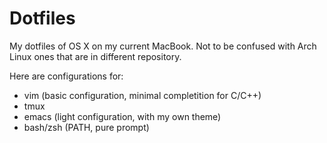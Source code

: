 # Dotfiles
My dotfiles of OS X on my current MacBook.
Not to be confused with Arch Linux ones that are in different
repository.

Here are configurations for:
- vim (basic configuration, minimal completition for C/C++)
- tmux
- emacs (light configuration, with my own theme)
- bash/zsh (PATH, pure prompt)
